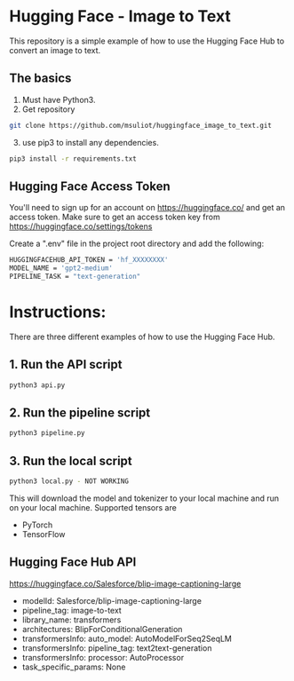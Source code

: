 # Hugging Face - Image to Text

This repository is a simple example of how to use the Hugging Face Hub to convert an image to text.

## The basics

1. Must have Python3.
2. Get repository
```bash
git clone https://github.com/msuliot/huggingface_image_to_text.git 
```
3. use pip3 to install any dependencies.
```bash
pip3 install -r requirements.txt
```

## Hugging Face Access Token

You'll need to sign up for an account on https://huggingface.co/ and get an access token.
Make sure to get an access token key from https://huggingface.co/settings/tokens

Create a ".env" file in the project root directory and add the following:
```bash
HUGGINGFACEHUB_API_TOKEN = 'hf_XXXXXXXX'
MODEL_NAME = 'gpt2-medium'
PIPELINE_TASK = "text-generation"
```

# Instructions:

There are three different examples of how to use the Hugging Face Hub.

## 1. Run the API script
```bash
python3 api.py
```

## 2. Run the pipeline script
```bash
python3 pipeline.py
```

## 3. Run the local script
```bash
python3 local.py - NOT WORKING
```
This will download the model and tokenizer to your local machine and run on your local machine.
Supported tensors are
- PyTorch 
- TensorFlow

## Hugging Face Hub API
https://huggingface.co/Salesforce/blip-image-captioning-large
- modelId: Salesforce/blip-image-captioning-large
- pipeline_tag: image-to-text
- library_name: transformers
- architectures: BlipForConditionalGeneration
- transformersInfo: auto_model: AutoModelForSeq2SeqLM
- transformersInfo: pipeline_tag: text2text-generation
- transformersInfo: processor: AutoProcessor
- task_specific_params: None